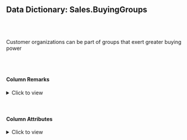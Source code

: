 ## Data Dictionary: Sales.BuyingGroups 
 <br /> 
 <br /> 
 Customer organizations can be part of groups that exert greater buying power 
 <br /> 
 <br /> 
 

####  Column Remarks
 <Details> 
 <Summary>Click to view</Summary> 
 

<br /> 
 | Column | Remarks | 
 |------|------|  
|**BuyingGroupID**| Numeric ID used for reference to a buying group within the database | 
|**BuyingGroupName**| Full name of a buying group that customers can be members of | 
|**LastEditedBy**| Null | 
|**ValidFrom**| Null | 
|**ValidTo**| Null | 
 
 </Details> 
 <br /> 
 <br />  


#### Column Attributes 
 <Details> 
 <Summary>Click to view</Summary>
 

<br /> 
 | Column | ColumnDefault | IsNullable | DataType | CharMaxLength | CharDataLength | NumericPrecision | NumericScale | DatetimePrecision | CharSetName | CollationName |
 |------|------|------|------|------|------|------|------|------|------|------|
 |**BuyingGroupID**| (NEXT VALUE FOR [Sequences].[BuyingGroupID]) | NO | int | Null | Null | 10 | 0 | Null | Null | Null | 
|**BuyingGroupName**| Null | NO | nvarchar | 50 | 100 | Null | Null | Null | UNICODE | Latin1_General_100_CI_AS | 
|**LastEditedBy**| Null | NO | int | Null | Null | 10 | 0 | Null | Null | Null | 
|**ValidFrom**| Null | NO | datetime2 | Null | Null | Null | Null | 7 | Null | Null | 
|**ValidTo**| Null | NO | datetime2 | Null | Null | Null | Null | 7 | Null | Null | 
 
 </Details> 
